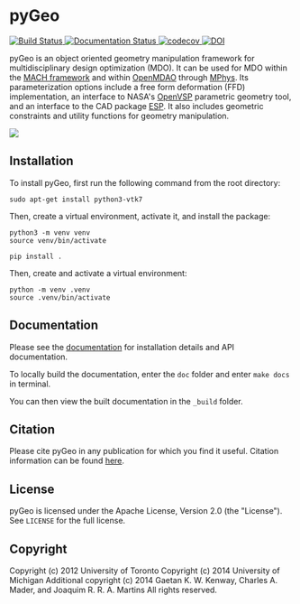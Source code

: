 # pyGeo
[
![Build Status](https://dev.azure.com/mdolab/Public/_apis/build/status/mdolab.pygeo?branchName=main)
](https://dev.azure.com/mdolab/Public/_build/latest?definitionId=17&branchName=main)
[
![Documentation Status](https://readthedocs.com/projects/mdolab-pygeo/badge/?version=latest)
](https://mdolab-pygeo.readthedocs-hosted.com/en/latest/?badge=latest)
[
![codecov](https://codecov.io/gh/mdolab/pygeo/branch/main/graph/badge.svg?token=N2L58WGCDI)
](https://codecov.io/gh/mdolab/pygeo)
[
![DOI](https://joss.theoj.org/papers/10.21105/joss.05319/status.svg)
](https://doi.org/10.21105/joss.05319)

pyGeo is an object oriented geometry manipulation framework for multidisciplinary design optimization (MDO).
It can be used for MDO within the [MACH framework](https://github.com/mdolab/MACH-Aero) and within [OpenMDAO](https://github.com/OpenMDAO/OpenMDAO) through [MPhys](https://github.com/OpenMDAO/mphys).
Its parameterization options include a free form deformation (FFD) implementation, an interface to NASA's [OpenVSP](https://openvsp.org/) parametric geometry tool, and an interface to the CAD package [ESP](https://acdl.mit.edu/ESP/).
It also includes geometric constraints and utility functions for geometry manipulation.


![](doc/images/DPW4_FFD-27745.gif)


## Installation
To install pyGeo, first run the following command from the root directory:

```
sudo apt-get install python3-vtk7
```
Then, create a virtual environment, activate it, and install the package:
```
python3 -m venv venv
source venv/bin/activate

pip install .
```
Then, create and activate a virtual environment:
```
python -m venv .venv
source .venv/bin/activate

```

## Documentation
Please see the [documentation](https://mdolab-pygeo.readthedocs-hosted.com/en/latest/) for installation details and API documentation.

To locally build the documentation, enter the `doc` folder and enter `make docs` in terminal.

You can then view the built documentation in the `_build` folder.


## Citation
Please cite pyGeo in any publication for which you find it useful.
Citation information can be found [here](https://mdolab-pygeo.readthedocs-hosted.com/en/latest/citation.html).


## License
pyGeo is licensed under the Apache License, Version 2.0 (the "License"). See `LICENSE` for the full license.

## Copyright
Copyright (c) 2012 University of Toronto
Copyright (c) 2014 University of Michigan
Additional copyright (c) 2014 Gaetan K. W. Kenway, Charles A. Mader, and Joaquim R. R. A. Martins
All rights reserved.
